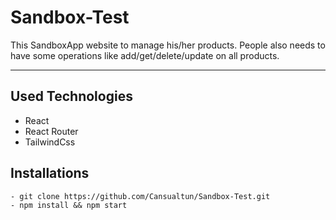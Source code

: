 # Sandbox-Test

 
This SandboxApp website to manage his/her products. People also needs to have some operations like add/get/delete/update on all products.

--- 

## Used Technologies

- React 
- React Router 
- TailwindCss

## Installations 

```
- git clone https://github.com/Cansualtun/Sandbox-Test.git
- npm install && npm start
```
